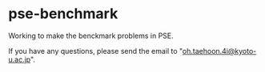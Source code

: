 # pse-benchmark
Working to make the benckmark problems in PSE. 

If you have any questions, please send the email to "oh.taehoon.4i@kyoto-u.ac.jp".
